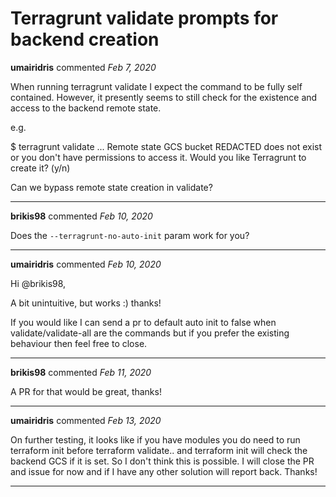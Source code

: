 # Terragrunt validate prompts for backend creation

**umairidris** commented *Feb 7, 2020*

When running terragrunt validate I expect the command to be fully self contained. However, it presently seems to still check for the existence and access to the backend remote state.

e.g.

$ terragrunt validate
...
Remote state GCS bucket REDACTED does not exist or you don't have permissions to access it. Would you like Terragrunt to create it? (y/n)

Can we bypass remote state creation in validate?
<br />
***


**brikis98** commented *Feb 10, 2020*

Does the `--terragrunt-no-auto-init` param work for you?
***

**umairidris** commented *Feb 10, 2020*

Hi @brikis98,

A bit unintuitive, but works :) thanks!

If you would like I can send a pr to default auto init to false when validate/validate-all are the commands but if you prefer the existing behaviour then feel free to close.
***

**brikis98** commented *Feb 11, 2020*

A PR for that would be great, thanks!
***

**umairidris** commented *Feb 13, 2020*

On further testing, it looks like if you have modules you do need to run terraform init before terraform validate.. and terraform init will check the backend GCS if it is set. So I don't think this is possible. I will close the PR and issue for now and if I have any other solution will report back. Thanks!
***

